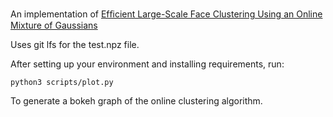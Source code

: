 An implementation of [Efﬁcient Large-Scale Face Clustering Using an Online Mixture of
Gaussians](https://arxiv.org/abs/2103.17272v1)

Uses git lfs for the test.npz file.

After setting up your environment and installing requirements, run:
```
python3 scripts/plot.py
```

To generate a bokeh graph of the online clustering algorithm.